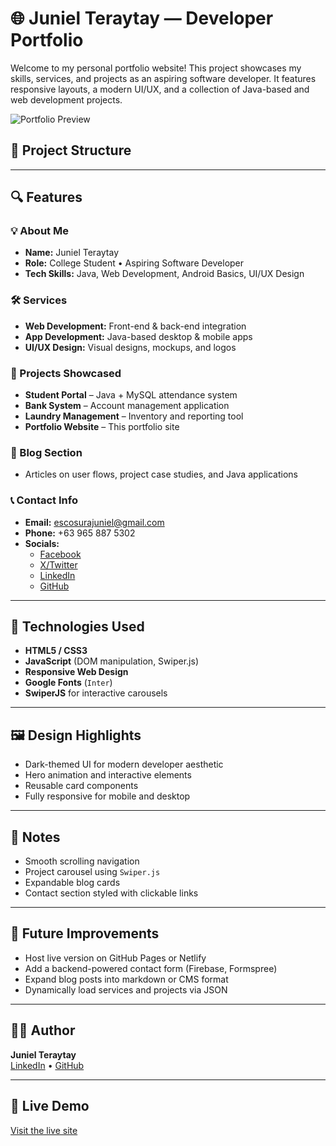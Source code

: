# 🌐 Juniel Teraytay — Developer Portfolio

Welcome to my personal portfolio website! This project showcases my skills, services, and projects as an aspiring software developer. It features responsive layouts, a modern UI/UX, and a collection of Java-based and web development projects.

![Portfolio Preview](https://raw.githubusercontent.com/escosurajuniel-sudo/My2ndwebsite/main/images/screenshot.png)

## 📁 Project Structure


---

## 🔍 Features

### 💡 About Me
- **Name:** Juniel Teraytay  
- **Role:** College Student • Aspiring Software Developer  
- **Tech Skills:** Java, Web Development, Android Basics, UI/UX Design

### 🛠️ Services
- **Web Development:** Front-end & back-end integration  
- **App Development:** Java-based desktop & mobile apps  
- **UI/UX Design:** Visual designs, mockups, and logos

### 🧪 Projects Showcased
- **Student Portal** – Java + MySQL attendance system  
- **Bank System** – Account management application  
- **Laundry Management** – Inventory and reporting tool  
- **Portfolio Website** – This portfolio site

### 📝 Blog Section
- Articles on user flows, project case studies, and Java applications

### 📞 Contact Info
- **Email:** [escosurajuniel@gmail.com](mailto:escosurajuniel@gmail.com)  
- **Phone:** +63 965 887 5302  
- **Socials:**  
  - [Facebook](https://facebook.com/profile.php?id=61579302597680)  
  - [X/Twitter](https://x.com/Juniel_Teraytay)  
  - [LinkedIn](https://www.linkedin.com/in/juniel-teraytay-767672380/)  
  - [GitHub](https://github.com/escosurajuniel-sudo/JunielT)

---

## 🚀 Technologies Used
- **HTML5 / CSS3**  
- **JavaScript** (DOM manipulation, Swiper.js)  
- **Responsive Web Design**  
- **Google Fonts** (`Inter`)  
- **SwiperJS** for interactive carousels

---

## 🖼️ Design Highlights
- Dark-themed UI for modern developer aesthetic  
- Hero animation and interactive elements  
- Reusable card components  
- Fully responsive for mobile and desktop

---

## 📌 Notes
- Smooth scrolling navigation  
- Project carousel using `Swiper.js`  
- Expandable blog cards  
- Contact section styled with clickable links

---

## 🔧 Future Improvements
- Host live version on GitHub Pages or Netlify  
- Add a backend-powered contact form (Firebase, Formspree)  
- Expand blog posts into markdown or CMS format  
- Dynamically load services and projects via JSON  

---

## 🧑‍💻 Author
**Juniel Teraytay**  
[LinkedIn](https://www.linkedin.com/in/juniel-teraytay-767672380/) • [GitHub](https://github.com/escosurajuniel-sudo/JunielT)

---

## 🔗 Live Demo
[Visit the live site](https://escosurajuniel-sudo.github.io/My2ndwebsite/)

